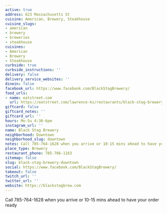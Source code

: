 ```yaml
---
active: true
address: 623 Massachusetts St
cuisine: American, Brewery, Steakhouse
cuisine_slugs:
- american
- brewery
- breweries
- steakhouse
cuisines:
- American
- Brewery
- Steakhouse
curbside: true
curbside_instructions: ''
delivery: false
delivery_service_websites: ''
dinein: false
facebook_url: https://www.facebook.com/BlackStagBrewery/
food_urls:
- name: eatstreet.com
  url: https://eatstreet.com/lawrence-ks/restaurants/black-stag-brewery-and-pub
giftcard: false
giftcard_notes: ''
giftcard_url: ''
hours: Mo-Su 4:30-6pm
instagram_url: ''
name: Black Stag Brewery
neighborhood: Downtown
neighborhood_slug: downtown
notes: Call 785-764-1628 when you arrive or 10-15 mins ahead to have your order ready
place_type: Brewery
restaurant_phone: 785-766-1163
sitemap: false
slug: black-stag-brewery-downtown
social: https://www.facebook.com/BlackStagBrewery/
takeout: false
twitch_url: ''
twitter_url: ''
website: https://blackstagbrew.com
---
```


Call 785-764-1628 when you arrive or 10-15 mins ahead to have your order ready